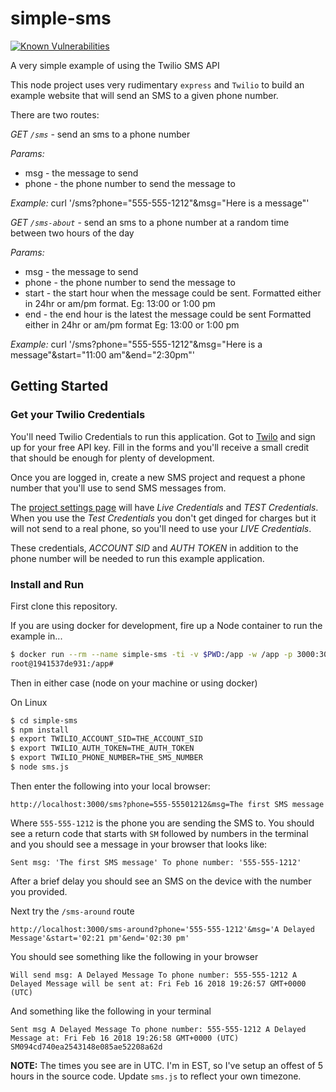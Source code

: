 # simple-sms

[![Known Vulnerabilities](https://snyk.io/test/github/leopoldodonnell/simple-sms/badge.svg)](https://snyk.io/test/github/leopoldodonnell/simple-sms)

A very simple example of using the Twilio SMS API

This node project uses very rudimentary `express` and `Twilio` to build an example website that will send an SMS to
a given phone number.

There are two routes:

*GET `/sms`* - send an sms to a phone number

*Params:*
* msg - the message to send
* phone - the phone number to send the message to

*Example:* curl '/sms?phone="555-555-1212"&msg="Here is a message"'

*GET `/sms-about`* - send an sms to a phone number at a random time between two hours of the day

*Params:*
* msg - the message to send
* phone - the phone number to send the message to
* start - the start hour when the message could be sent. Formatted either in 24hr or am/pm format. Eg: 13:00 or 1:00 pm
* end - the end hour is the latest the message could be sent Formatted either in 24hr or am/pm format Eg: 13:00 or 1:00 pm

*Example:* curl '/sms?phone="555-555-1212"&msg="Here is a message"&start="11:00 am"&end="2:30pm"'

## Getting Started

### Get your Twilio Credentials

You'll need Twilio Credentials to run this application. Got to [Twilo](https://www.twilio.com/) and sign up for your free
API key. Fill in the forms and you'll receive a small credit that should be enough for plenty of development.

Once you are logged in, create a new SMS project and request a phone number that you'll use to send SMS messages from.

The [project settings page](https://www.twilio.com/console/project/settings) will have *Live Credentials* and
*TEST Credentials*. When you use the *Test Credentials* you don't get dinged for charges but it will not send
to a real phone, so you'll need to use your *LIVE Credentials*.

These credentials, *ACCOUNT SID* and *AUTH TOKEN* in addition to the phone number will be needed to run this
example application.

### Install and Run

First clone this repository.

If you are using docker for development, fire up a Node container to run the example in...

```bash
$ docker run --rm --name simple-sms -ti -v $PWD:/app -w /app -p 3000:3000 node:slim /bin/bash
root@1941537de931:/app#
```

Then in either case (node on your machine or using docker)

On Linux

```bash
$ cd simple-sms
$ npm install
$ export TWILIO_ACCOUNT_SID=THE_ACCOUNT_SID
$ export TWILIO_AUTH_TOKEN=THE_AUTH_TOKEN
$ export TWILIO_PHONE_NUMBER=THE_SMS_NUMBER
$ node sms.js
```

Then enter the following into your local browser:

`http://localhost:3000/sms?phone=555-55501212&msg=The first SMS message`

Where `555-555-1212` is the phone you are sending the SMS to. You should see a return code that starts with `SM` followed
by numbers in the terminal and you should see a message in your browser that looks like:

```
Sent msg: 'The first SMS message' To phone number: '555-555-1212'
```

After a brief delay you should see an SMS on the device with the number you provided.

Next try the `/sms-around` route

`http://localhost:3000/sms-around?phone='555-555-1212'&msg='A Delayed Message'&start='02:21 pm'&end='02:30 pm'`

You should see something like the following in your browser

```
Will send msg: A Delayed Message To phone number: 555-555-1212 A Delayed Message will be sent at: Fri Feb 16 2018 19:26:57 GMT+0000 (UTC)
```

And something like the following in your terminal

```
Sent msg A Delayed Message To phone number: 555-555-1212 A Delayed Message at: Fri Feb 16 2018 19:26:58 GMT+0000 (UTC)
SM094cd740ea2543148e085ae52208a62d
```

**NOTE:** The times you see are in UTC. I'm in EST, so I've setup an offest of 5 hours in the source code. Update `sms.js` to
reflect your own timezone.
